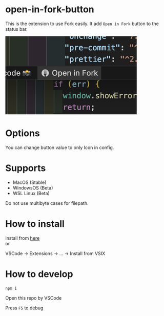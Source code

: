 # open-in-fork-button

This is the extension to use Fork easily.
It add `Open in Fork` button to the status bar.

![ScreenShot](https://raw.githubusercontent.com/yudai1204/open-in-fork-button/main/assets/ss.png)

# Options

You can change button value to only Icon in config.

# Supports

- MacOS (Stable)
- WindowsOS (Beta)
- WSL Linux (Beta)

Do not use multibyte cases for filepath.

# How to install

install from [here](https://marketplace.visualstudio.com/items?itemName=yudai1204.open-in-fork-button)  
or

VSCode -> Extensions -> ... -> Install from VSIX

# How to develop

```shell
npm i
```

Open this repo by VSCode

Press `F5` to debug
